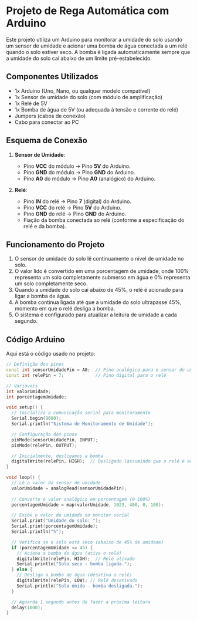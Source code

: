 # Projeto de Rega Automática com Arduino

Este projeto utiliza um Arduino para monitorar a umidade do solo usando um sensor de umidade e acionar uma bomba de água conectada a um relé quando o solo estiver seco. A bomba é ligada automaticamente sempre que a umidade do solo cai abaixo de um limite pré-estabelecido.

## Componentes Utilizados

- 1x Arduino (Uno, Nano, ou qualquer modelo compatível)
- 1x Sensor de umidade do solo (com módulo de amplificação)
- 1x Relé de 5V
- 1x Bomba de água de 5V (ou adequada à tensão e corrente do relé)
- Jumpers (cabos de conexão)
- Cabo para conectar ao PC
  
## Esquema de Conexão

1. **Sensor de Umidade**:
   - Pino **VCC** do módulo -> Pino **5V** do Arduino.
   - Pino **GND** do módulo -> Pino **GND** do Arduino.
   - Pino **A0** do módulo -> Pino **A0** (analógico) do Arduino.

2. **Relé**:
   - Pino **IN** do relé -> Pino **7** (digital) do Arduino.
   - Pino **VCC** do relé -> Pino **5V** do Arduino.
   - Pino **GND** do relé -> Pino **GND** do Arduino.
   - Fiação da bomba conectada ao relé (conforme a especificação do relé e da bomba).

## Funcionamento do Projeto

1. O sensor de umidade do solo lê continuamente o nível de umidade no solo.
2. O valor lido é convertido em uma porcentagem de umidade, onde 100% representa um solo completamente submerso em água e 0% representa um solo completamente seco. 
3. Quando a umidade do solo cai abaixo de 45%, o relé é acionado para ligar a bomba de água.
4. A bomba continua ligada até que a umidade do solo ultrapasse 45%, momento em que o relé desliga a bomba.
5. O sistema é configurado para atualizar a leitura de umidade a cada segundo.

## Código Arduino

Aqui está o código usado no projeto:

```cpp
// Definição dos pinos
const int sensorUmidadePin = A0;  // Pino analógico para o sensor de umidade
const int relePin = 7;            // Pino digital para o relé

// Variáveis
int valorUmidade;
int porcentagemUmidade;

void setup() {
  // Inicializa a comunicação serial para monitoramento
  Serial.begin(9600);
  Serial.println("Sistema de Monitoramento de Umidade");

  // Configuração dos pinos
  pinMode(sensorUmidadePin, INPUT);
  pinMode(relePin, OUTPUT);

  // Inicialmente, desligamos a bomba
  digitalWrite(relePin, HIGH);  // Desligado (assumindo que o relé é acionado em LOW)
}

void loop() {
  // Lê o valor do sensor de umidade
  valorUmidade = analogRead(sensorUmidadePin);
  
  // Converte o valor analógico em porcentagem (0-100%)
  porcentagemUmidade = map(valorUmidade, 1023, 400, 0, 100);

  // Exibe o valor de umidade no monitor serial
  Serial.print("Umidade do solo: ");
  Serial.print(porcentagemUmidade);
  Serial.println("%");

  // Verifica se o solo está seco (abaixo de 45% de umidade)
  if (porcentagemUmidade <= 45) {
    // Aciona a bomba de água (ativa o relé)
    digitalWrite(relePin, HIGH);  // Relé ativado
    Serial.println("Solo seco - bomba ligada.");
  } else {
    // Desliga a bomba de água (desativa o relé)
    digitalWrite(relePin, LOW); // Relé desativado
    Serial.println("Solo úmido - bomba desligada.");
  }

  // Aguarda 1 segundo antes de fazer a próxima leitura
  delay(1000);
}

